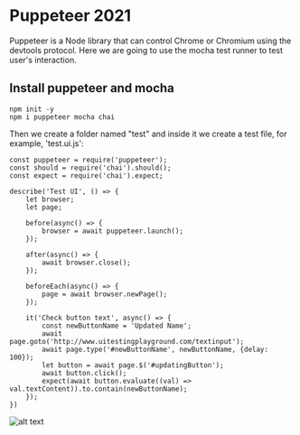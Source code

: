 # Puppeteer 2021

Puppeteer is a Node library that can control Chrome or Chromium using the devtools protocol. Here we are going to use the mocha test runner to test user's interaction.

## Install puppeteer and mocha

```
npm init -y
npm i puppeteer mocha chai

```

Then we create a folder named "test" and inside it we create a test file, for example, 'test.ui.js':

```
const puppeteer = require('puppeteer');
const should = require('chai').should();
const expect = require('chai').expect;

describe('Test UI', () => {
    let browser;
    let page;

    before(async() => {
        browser = await puppeteer.launch();
    });

    after(async() => {
        await browser.close();
    });

    beforeEach(async() => {
        page = await browser.newPage();
    });

    it('Check button text', async() => {
        const newButtonName = 'Updated Name';
        await page.goto('http://www.uitestingplayground.com/textinput');
        await page.type('#newButtonName', newButtonName, {delay: 100});
        let button = await page.$('#updatingButton');
        await button.click();
        expect(await button.evaluate((val) => val.textContent)).to.contain(newButtonName);
    });
})
```

![alt text](https://user-images.githubusercontent.com/10379601/29446482-04f7036a-841f-11e7-9872-91d1fc2ea683.png)

```
```
